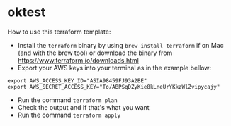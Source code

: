 # oktest

How to use this terraform template:

* Install the `terraform` binary by using `brew install terraform` if on Mac (and with the brew tool) or download the binary from https://www.terraform.io/downloads.html
* Export your AWS keys into your terminal as in the example bellow: 
```
export AWS_ACCESS_KEY_ID="ASIA98459FJ93A2BE"
export AWS_SECRET_ACCESS_KEY="To/ABPSqDZyKie8kLneUrYKkzWlZvipycajy"
```
* Run the command `terraform plan`
* Check the output and if that's what you want
* Run the command `terraform apply`
